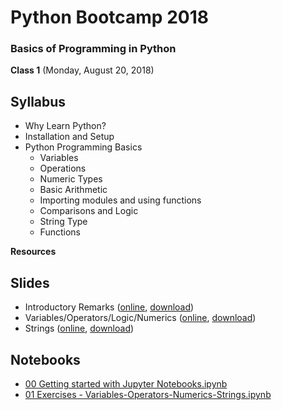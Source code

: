 # Python Bootcamp 2018

### Basics of Programming in Python

**Class 1** (Monday, August 20, 2018)

Syllabus
------
- Why Learn Python?
- Installation and Setup
- Python Programming Basics
  -	Variables
  - Operations
  - Numeric Types
  - Basic Arithmetic
  -	Importing modules and using functions
  -	Comparisons and Logic
  - String Type
  -	Functions

**Resources**

Slides
------
  - Introductory Remarks ([online](https://www.slideshare.net/secret/GjvecG9I2gDX59), [download](slides/00%20Python%20Introductory%20Remarks.pptx))
  - Variables/Operators/Logic/Numerics ([online](https://www.slideshare.net/secret/GjvecG9I2gDX59), [download](slides/01%20Variables_Operators_Logic_Numerics.pptx))
  - Strings ([online](https://www.slideshare.net/secret/GjvecG9I2gDX59), [download](slides/Strings.pptx))
  
Notebooks
---------
  - [00 Getting started with Jupyter Notebooks.ipynb](notebooks/00%20Getting%20started%20with%20Jupyter%20Notebooks.ipynb)
  - [01 Exercises - Variables-Operators-Numerics-Strings.ipynb](notebooks/01%20Exercises%20-%20Variables-Operators-Numerics-Strings.ipynb)
